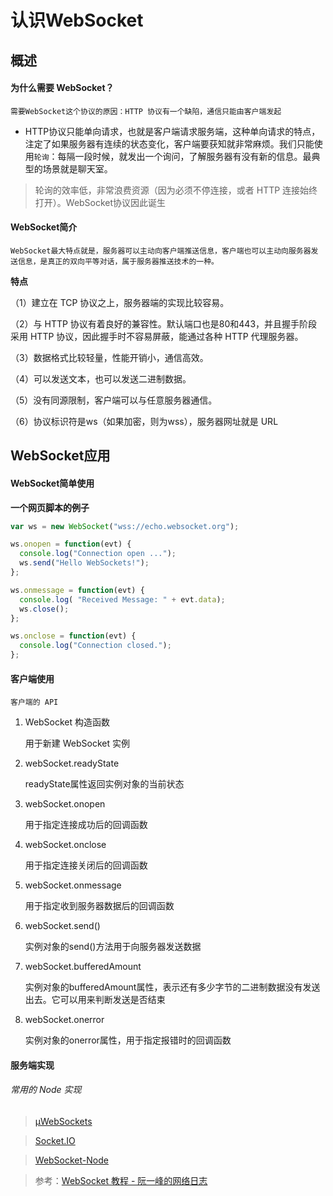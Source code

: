 # 认识WebSocket

## 概述

#### 为什么需要 WebSocket？

	需要WebSocket这个协议的原因：HTTP 协议有一个缺陷，通信只能由客户端发起

* HTTP协议只能单向请求，也就是客户端请求服务端，这种单向请求的特点，注定了如果服务器有连续的状态变化，客户端要获知就非常麻烦。我们只能使用`轮询`：每隔一段时候，就发出一个询问，了解服务器有没有新的信息。最典型的场景就是聊天室。

> 轮询的效率低，非常浪费资源（因为必须不停连接，或者 HTTP 连接始终打开）。WebSocket协议因此诞生

#### WebSocket简介

	WebSocket最大特点就是，服务器可以主动向客户端推送信息，客户端也可以主动向服务器发送信息，是真正的双向平等对话，属于服务器推送技术的一种。

**特点**

（1）建立在 TCP 协议之上，服务器端的实现比较容易。

（2）与 HTTP 协议有着良好的兼容性。默认端口也是80和443，并且握手阶段采用 HTTP 协议，因此握手时不容易屏蔽，能通过各种 HTTP 代理服务器。

（3）数据格式比较轻量，性能开销小，通信高效。

（4）可以发送文本，也可以发送二进制数据。

（5）没有同源限制，客户端可以与任意服务器通信。

（6）协议标识符是ws（如果加密，则为wss），服务器网址就是 URL

## WebSocket应用

#### WebSocket简单使用

**一个网页脚本的例子**

``` js
var ws = new WebSocket("wss://echo.websocket.org");

ws.onopen = function(evt) { 
  console.log("Connection open ..."); 
  ws.send("Hello WebSockets!");
};

ws.onmessage = function(evt) {
  console.log( "Received Message: " + evt.data);
  ws.close();
};

ws.onclose = function(evt) {
  console.log("Connection closed.");
};
```

#### 客户端使用

	客户端的 API

1. WebSocket 构造函数

	用于新建 WebSocket 实例

2. webSocket.readyState

	readyState属性返回实例对象的当前状态

3. webSocket.onopen

	用于指定连接成功后的回调函数

4. webSocket.onclose

	用于指定连接关闭后的回调函数

5. webSocket.onmessage

	用于指定收到服务器数据后的回调函数

6. webSocket.send()

	实例对象的send()方法用于向服务器发送数据

7. webSocket.bufferedAmount

	实例对象的bufferedAmount属性，表示还有多少字节的二进制数据没有发送出去。它可以用来判断发送是否结束

8. webSocket.onerror

	实例对象的onerror属性，用于指定报错时的回调函数

#### 服务端实现

###### 常用的 Node 实现

> [µWebSockets](https://github.com/uWebSockets/uWebSockets)

> [Socket.IO](http://socket.io/)

> [WebSocket-Node](https://github.com/theturtle32/WebSocket-Node)

> 参考：[WebSocket 教程 - 阮一峰的网络日志](http://www.ruanyifeng.com/blog/2017/05/websocket.html)

